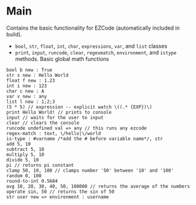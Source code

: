 # Main

Contains the basic functionality for EZCode (automatically included in build).
- `bool`, `str`, `float`, `int`, `char`, `expressions`, `var`, and `list` classes
- `print`, `input`, `runcode`, `clear`, `regexmatch`, `environment`, and `istype` methods. Basic global math functions
  
```
bool b new : True
str s new : Hello World
float f new : 1.23
int i new : 123
char c new : A
var v new : any
list l new : 1;2;3
(5 * 5) // expression -- explicit watch \((.* {EXP})\)
print Hello World! // prints to console
input // waits for the user to input
clear // clears the console
runcode undefined val => any // this runs any ezcode
regex-match : text, \/hello|\/world
is-type : #varname /*add the # before variable name*/, str
add 5, 10
subtract 5, 10
multiply 5, 10
divide 5, 10
pi // returns pi constant
clamp 50, 10, 100 // clamps number '50' between '10' and '100'
random 0, 100
round-to-int 0.5684
avg 10, 20, 30, 40, 50, 100000 // returns the average of the numbers
operate sin, 50 // returns the sin of 50
str user new => environment : username
```
